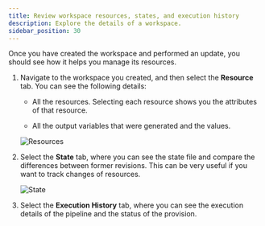 ```yaml
---
title: Review workspace resources, states, and execution history
description: Explore the details of a workspace.
sidebar_position: 30
---
```


Once you have created the workspace and performed an update, you should see how it helps you manage its resources. 

1. Navigate to the workspace you created, and then select the **Resource** tab. You can see the following details:

    * All the resources. Selecting each resource shows you the attributes of that resource. 

    * All the output variables that were generated and the values.

    ![Resources](./static/resources-tab.png)

2. Select the **State** tab, where you can see the state file and compare the differences between former revisions. This can be very useful if you want to track changes of resources.

    ![State](./static/state.png)

3. Select the **Execution History** tab, where you can see the execution details of the pipeline and the status of the provision.
